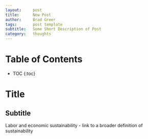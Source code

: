 ```yaml
---
layout:     post
title:      New Post
author:     Brad Greer
tags: 		post template
subtitle:  	Some Short Description of Post
category:   thoughts
---
```

<!-- Start Writing Below in Markdown -->

# Table of Contents

* TOC
{:toc}

# Title

## Subtitle

Labor and economic sustainability - link to a broader definition of sustainability

